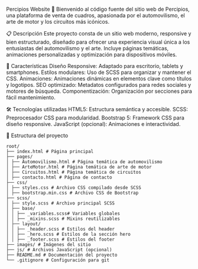Percipios Website 🌟
Bienvenido al código fuente del sitio web de Percipios, una plataforma de venta de cuadros, apasionada por el automovilismo, el arte de motor y los circuitos más icónicos.

📋 Descripción
Este proyecto consta de un sitio web moderno, responsive y bien estructurado, diseñado para ofrecer una experiencia visual única a los entusiastas del automovilismo y el arte. Incluye páginas temáticas, animaciones personalizadas y optimización para dispositivos móviles.

🚀 Características
Diseño Responsive: Adaptado para escritorio, tablets y smartphones.
Estilos modulares: Uso de SCSS para organizar y mantener el CSS.
Animaciones: Animaciones dinámicas en elementos clave como títulos y logotipos.
SEO optimizado: Metadatos configurados para redes sociales y motores de búsqueda.
Componentización: Organización por secciones para fácil mantenimiento.

🛠️ Tecnologías utilizadas
HTML5: Estructura semántica y accesible.
SCSS: Preprocesador CSS para modularidad.
Bootstrap 5: Framework CSS para diseño responsive.
JavaScript (opcional): Animaciones e interactividad.

📂 Estructura del proyecto
```plaintext
root/
├── index.html # Página principal
├── pages/
│ ├── Automovilismo.html # Página temática de automovilismo
│ ├── ArteMotor.html # Página temática de arte de motor
│ ├── Circuitos.html # Página temática de circuitos
│ ├── contacto.html # Página de contacto
├── css/
│ ├── styles.css # Archivo CSS compilado desde SCSS
│ ├── bootstrap.min.css # Archivo CSS de Bootstrap
├── scss/
│ ├── style.scss # Archivo principal SCSS
│ ├── base/
│ │ ├── _variables.scss# Variables globales
│ │ ├── _mixins.scss # Mixins reutilizables
│ ├── layout/
│ │ ├── _header.scss # Estilos del header
│ │ ├── _hero.scss # Estilos de la sección hero
│ │ ├── _footer.scss # Estilos del footer
├── images/ # Imágenes del sitio
├── js/ # Archivos JavaScript (opcional)
├── README.md # Documentación del proyecto
└── .gitignore # Configuración para git